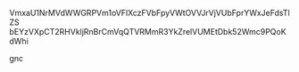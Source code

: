 VmxaU1NrMVdWWGRPVm1oVFlXczFVbFpyVWtOVVJrVjVUbFprYWxJeFdsTlZS
bEYzVXpCT2RHVkljRnBrCmVqQTVRMmR3YkZrelVUMEtDbk52Wmc9PQoKdWhi

gnc